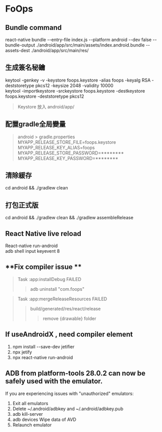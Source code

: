 # FoOps
## Bundle command
react-native bundle --entry-file index.js --platform android --dev false --bundle-output ./android/app/src/main/assets/index.android.bundle --assets-dest ./android/app/src/main/res/

## 生成簽名秘鑰
keytool -genkey -v -keystore foops.keystore -alias foops -keyalg RSA -deststoretype pkcs12 -keysize 2048 -validity 10000  
keytool -importkeystore -srckeystore foops.keystore -destkeystore foops.keystore -deststoretype pkcs12  

>Keystore 放入 android/app/

## 配置gradle全局變量
> android > gradle.properties  
MYAPP_RELEASE_STORE_FILE=foops.keystore  
MYAPP_RELEASE_KEY_ALIAS=foops  
MYAPP_RELEASE_STORE_PASSWORD=********  
MYAPP_RELEASE_KEY_PASSWORD=********  


## 清除緩存
cd android && ./gradlew clean 

## 打包正式版
cd android && ./gradlew clean  && ./gradlew assembleRelease


## React Native live reload
React-native run-android  
adb shell input keyevent 8

## **Fix compiler issue **
> Task :app:installDebug FAILED  
>>adb uninstall "com.foops"
  
> Task :app:mergeReleaseResources FAILED  
>> build/generated/res/react/release
>>> remove {drawable} folder


## If useAndroidX , need compiler element
1. npm install --save-dev jetifier  
2. npx jetify  
3. npx react-native run-android


## ADB from platform-tools 28.0.2 can now be safely used with the emulator.
If you are experiencing issues with "unauthorized" emulators:  
1. Exit all emulators  
2. Delete ~/.android/adbkey and ~/.android/adbkey.pub  
3. adb kill-server  
4. adb devices Wipe data of AVD  
5. Relaunch emulator
